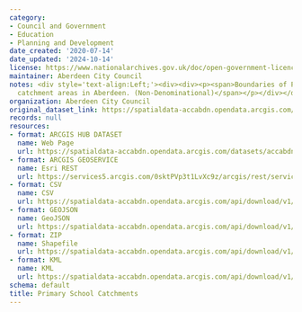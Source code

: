 ```yaml
---
category:
- Council and Government
- Education
- Planning and Development
date_created: '2020-07-14'
date_updated: '2024-10-14'
license: https://www.nationalarchives.gov.uk/doc/open-government-licence/version/3/
maintainer: Aberdeen City Council
notes: <div style='text-align:Left;'><div><div><p><span>Boundaries of Primary School
  catchment areas in Aberdeen. (Non-Denominational)</span></p></div></div></div>
organization: Aberdeen City Council
original_dataset_link: https://spatialdata-accabdn.opendata.arcgis.com/datasets/accabdn::primary-school-catchments-1
records: null
resources:
- format: ARCGIS HUB DATASET
  name: Web Page
  url: https://spatialdata-accabdn.opendata.arcgis.com/datasets/accabdn::primary-school-catchments-1
- format: ARCGIS GEOSERVICE
  name: Esri REST
  url: https://services5.arcgis.com/0sktPVp3t1LvXc9z/arcgis/rest/services/Primary_School_Catchments/FeatureServer/58
- format: CSV
  name: CSV
  url: https://spatialdata-accabdn.opendata.arcgis.com/api/download/v1/items/f606a1b1b5b746aea68955d5d8458e6e/csv?layers=58
- format: GEOJSON
  name: GeoJSON
  url: https://spatialdata-accabdn.opendata.arcgis.com/api/download/v1/items/f606a1b1b5b746aea68955d5d8458e6e/geojson?layers=58
- format: ZIP
  name: Shapefile
  url: https://spatialdata-accabdn.opendata.arcgis.com/api/download/v1/items/f606a1b1b5b746aea68955d5d8458e6e/shapefile?layers=58
- format: KML
  name: KML
  url: https://spatialdata-accabdn.opendata.arcgis.com/api/download/v1/items/f606a1b1b5b746aea68955d5d8458e6e/kml?layers=58
schema: default
title: Primary School Catchments
---
```

